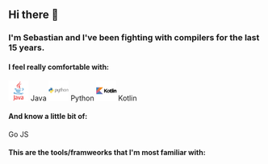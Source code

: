 ## Hi there 👋

### I'm Sebastian and I've been fighting with compilers for the last 15 years.

#### I feel really comfortable with:

<a target="_blank"> <img src="https://github.com/devicons/devicon/blob/master/icons/java/java-original-wordmark.svg" alt="Java" width="40" height="40"/> Java </a>
<a target="_blank"> <img src="https://github.com/devicons/devicon/blob/master/icons/python/python-original-wordmark.svg" alt="Python" width="40" height="40"/> Python </a>
<a target="_blank"> <img src="https://github.com/devicons/devicon/blob/master/icons/kotlin/kotlin-original-wordmark.svg" alt="Kotlin" width="40" height="40"/> Kotlin </a>


#### And know a little bit of:

Go
JS

#### This are the tools/framweorks that I'm most familiar with:


<!--
**sebasm/sebasm** is a ✨ _special_ ✨ repository because its `README.md` (this file) appears on your GitHub profile.

Here are some ideas to get you started:

- 🔭 I’m currently working on ...
- 🌱 I’m currently learning ...
- 👯 I’m looking to collaborate on ...
- 🤔 I’m looking for help with ...
- 💬 Ask me about ...
- 📫 How to reach me: ...
- 😄 Pronouns: ...
- ⚡ Fun fact: ...
-->
